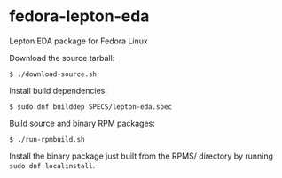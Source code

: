 fedora-lepton-eda
=================

Lepton EDA package for Fedora Linux


Download the source tarball:
```
$ ./download-source.sh
```

Install build dependencies:
```
$ sudo dnf builddep SPECS/lepton-eda.spec
```

Build source and binary RPM packages:
```
$ ./run-rpmbuild.sh
```

Install the binary package just built from the RPMS/
directory by running `sudo dnf localinstall`.

